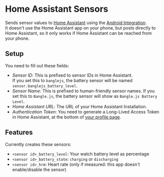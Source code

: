 # Home Assistant Sensors

Sends sensor values to [Home Assistant](https://www.home-assistant.io/) using 
the [Android Integration](/?id=android).   
It doesn't use the Home Assistant app on your phone, but posts directly to 
Home Assistant, so it only works if Home Assistant can be reached from your phone.

## Setup

You need to fill out these fields:

* *Sensor ID*: This is prefixed to sensor IDs in Home Assistant.   
  If you set this to `banglejs`, the battery sensor will be named `sensor.banglejs_battery_level`.
* *Sensor Name*: This is prefixed to human-friendly sensor names.
  If you set this to `Bangle.js`, the battery sensor will show as `Bangle.js Battery Level`.
* *Home Assistant URL*: The URL of your Home Assistant Installation.
* *Authentication Token*: You need to generate a Long-Lived Access Token in
  Home Assistant, at the bottom of [your profile page](https://my.home-assistant.io/redirect/profile/).

## Features

Currently creates these sensors:
* `<sensor id>_battery_level`: Your watch battery level as percentage
* `<sensor id>_battery_state`: `charging` or `discharging`
* `<sensor id>_hrm`: Heart rate (only if measured: this app doesn't enable/disable the sensor)
